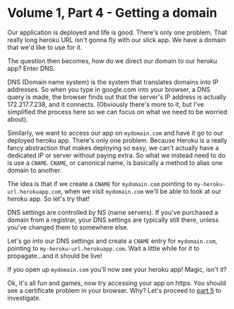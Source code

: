 # Volume 1, Part 4 - Getting a domain

Our application is deployed and life is good. There's only one problem. That really long heroku URL isn't gonna fly with our slick app. We have a domain that we'd like to use for it.

The question then becomes, how do we direct our domain to our heroku app? Enter DNS.

DNS (Domain name system) is the system that translates domains into IP addresses. So when you type in google.com into your browser, a DNS query is made, the browser finds out that the server's IP address is actually 172.217.7.238, and it connects. (Obviously there's more to it, but I've simplified the process here so we can focus on what we need to be worried about).

Similarly, we want to access our app on `mydomain.com` and have it go to our deployed heroku app. There's only one problem. Because Heroku is a really fancy abstraction that makes deploying so easy, we can't actually have a dedicated IP or server without paying extra. So what we instead need to do is use a `CNAME`. `CNAME`, or canonical name, is basically a method to alias one domain to another.

The idea is that if we create a `CNAME` for `mydomain.com` pointing to `my-heroku-url.herokuapp.com`, when we visit `mydomain.com` we'll be able to look at our heroku app. So let's try that!

DNS settings are controlled by NS (name servers). If you've purchased a domain from a registrar, your DNS settings are typically still there, unless you've changed them to somewhere else.

Let's go into our DNS settings and create a `CNAME` entry for `mydomain.com`, pointing to `my-heroku-url.herokuapp.com`. Wait a little while for it to propagate...and it should be live!

If you open up `mydomain.com` you'll now see your heroku app! Magic, isn't it?

Ok, it's all fun and games, now try accessing your app on https. You should see a certificate problem in your browser. Why? Let's proceed to [part 5](part-5.md) to investigate.
